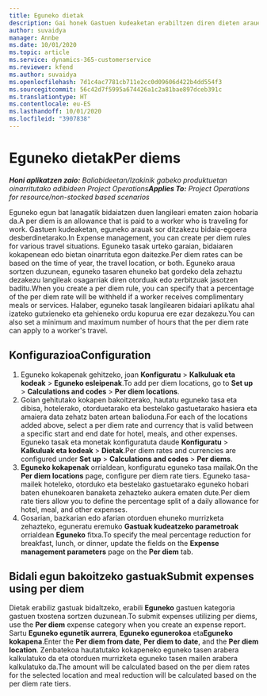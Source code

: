 ```yaml
---
title: Eguneko dietak
description: Gai honek Gastuen kudeaketan erabiltzen diren dieten arauei buruzko informazioa eskaintzen du.
author: suvaidya
manager: Annbe
ms.date: 10/01/2020
ms.topic: article
ms.service: dynamics-365-customerservice
ms.reviewer: kfend
ms.author: suvaidya
ms.openlocfilehash: 7d1c4ac7781cb711e2cc0d09606d422b4dd554f3
ms.sourcegitcommit: 56c42d7f5995a674426a1c2a81bae897dceb391c
ms.translationtype: HT
ms.contentlocale: eu-ES
ms.lasthandoff: 10/01/2020
ms.locfileid: "3907838"
---
```

# <a name="per-diems"></a><span data-ttu-id="b01e9-103">Eguneko dietak</span><span class="sxs-lookup"><span data-stu-id="b01e9-103">Per diems</span></span>

<span data-ttu-id="b01e9-104">_**Honi aplikatzen zaio:** Baliabideetan/Izakinik gabeko produktuetan oinarritutako adibideen Project Operations_</span><span class="sxs-lookup"><span data-stu-id="b01e9-104">_**Applies To:** Project Operations for resource/non-stocked based scenarios_</span></span>


<span data-ttu-id="b01e9-105">Eguneko egun bat lanagatik bidaiatzen duen langileari ematen zaion hobaria da.</span><span class="sxs-lookup"><span data-stu-id="b01e9-105">A per diem is an allowance that is paid to a worker who is traveling for work.</span></span> <span data-ttu-id="b01e9-106">Gastuen kudeaketan, eguneko arauak sor ditzakezu bidaia-egoera desberdinetarako.</span><span class="sxs-lookup"><span data-stu-id="b01e9-106">In Expense management, you can create per diem rules for  various travel situations.</span></span> <span data-ttu-id="b01e9-107">Eguneko tasak urteko garaian, bidaiaren kokapenean edo bietan oinarrituta egon daitezke.</span><span class="sxs-lookup"><span data-stu-id="b01e9-107">Per diem rates can be based on the time of year, the travel location, or both.</span></span> <span data-ttu-id="b01e9-108">Eguneko araua sortzen duzunean, eguneko tasaren ehuneko bat gordeko dela zehaztu dezakezu langileak osagarriak diren otorduak edo zerbitzuak jasotzen baditu.</span><span class="sxs-lookup"><span data-stu-id="b01e9-108">When you create a per diem  rule, you can specify that a percentage of the per diem rate will be withheld if a worker receives complimentary meals or services.</span></span> <span data-ttu-id="b01e9-109">Halaber, eguneko tasak langilearen bidaiari aplikatu ahal izateko gutxieneko eta gehieneko ordu kopurua ere ezar dezakezu.</span><span class="sxs-lookup"><span data-stu-id="b01e9-109">You can also set a minimum and maximum number of hours that the per diem rate can apply to a worker's travel.</span></span>

## <a name="configuration"></a><span data-ttu-id="b01e9-110">Konfigurazioa</span><span class="sxs-lookup"><span data-stu-id="b01e9-110">Configuration</span></span> 

1. <span data-ttu-id="b01e9-111">Eguneko kokapenak gehitzeko, joan **Konfiguratu** > **Kalkuluak eta kodeak** > **Eguneko esleipenak**.</span><span class="sxs-lookup"><span data-stu-id="b01e9-111">To add per diem locations, go to **Set up** > **Calculations and codes** > **Per diem locations**.</span></span>
2. <span data-ttu-id="b01e9-112">Goian gehitutako kokapen bakoitzerako, hautatu eguneko tasa eta dibisa, hotelerako, otorduetarako eta bestelako gastuetarako hasiera eta amaiera data zehatz baten artean balioduna.</span><span class="sxs-lookup"><span data-stu-id="b01e9-112">For each of the locations added above, select a per diem rate and currency that is valid between a specific start and end date for hotel, meals, and other expenses.</span></span> <span data-ttu-id="b01e9-113">Eguneko tasak eta monetak konfiguratuta daude **Konfiguratu** > **Kalkuluak eta kodeak** > **Dietak**.</span><span class="sxs-lookup"><span data-stu-id="b01e9-113">Per diem rates and currencies are configured under **Set up** > **Calculations and codes** > **Per diems**.</span></span>
3. <span data-ttu-id="b01e9-114">**Eguneko kokapenak** orrialdean, konfiguratu eguneko tasa mailak.</span><span class="sxs-lookup"><span data-stu-id="b01e9-114">On the **Per diem locations** page, configure per diem rate tiers.</span></span> <span data-ttu-id="b01e9-115">Eguneko tasa-mailek hoteleko, otorduko eta bestelako gastuetarako eguneko hobari baten ehunekoaren banaketa zehazteko aukera ematen dute.</span><span class="sxs-lookup"><span data-stu-id="b01e9-115">Per diem rate tiers allow you to define the percentage split of a daily allowance for hotel, meal, and other expenses.</span></span> 
4. <span data-ttu-id="b01e9-116">Gosarian, bazkarian edo afarian otorduen ehuneko murrizketa zehazteko, eguneratu eremuko **Gastuak kudeatzeko parametroak** orrialdean **Eguneko** fitxa.</span><span class="sxs-lookup"><span data-stu-id="b01e9-116">To specify the meal percentage reduction for breakfast, lunch, or dinner, update the fields on the **Expense management parameters** page on the **Per diem** tab.</span></span> 
    
## <a name="submit-expenses-using-per-diem"></a><span data-ttu-id="b01e9-117">Bidali egun bakoitzeko gastuak</span><span class="sxs-lookup"><span data-stu-id="b01e9-117">Submit expenses using per diem</span></span>
<span data-ttu-id="b01e9-118">Dietak erabiliz gastuak bidaltzeko, erabili **Eguneko** gastuen kategoria gastuen txostena sortzen duzunean.</span><span class="sxs-lookup"><span data-stu-id="b01e9-118">To submit expenses utilizing per diems, use the **Per diem** expense category when you create an expense report.</span></span> <span data-ttu-id="b01e9-119">Sartu **Eguneko egunetik aurrera**, **Eguneko egunerokoa** eta**Eguneko kokapena**.</span><span class="sxs-lookup"><span data-stu-id="b01e9-119">Enter the **Per diem from date**, **Per diem to date**,  and the **Per diem location**.</span></span> <span data-ttu-id="b01e9-120">Zenbatekoa hautatutako kokapeneko eguneko tasen arabera kalkulatuko da eta otorduen murrizketa eguneko tasen mailen arabera kalkulatuko da.</span><span class="sxs-lookup"><span data-stu-id="b01e9-120">The amount will be calculated based on the per diem rates for the selected location and meal reduction will be calculated based on the per diem rate tiers.</span></span>
